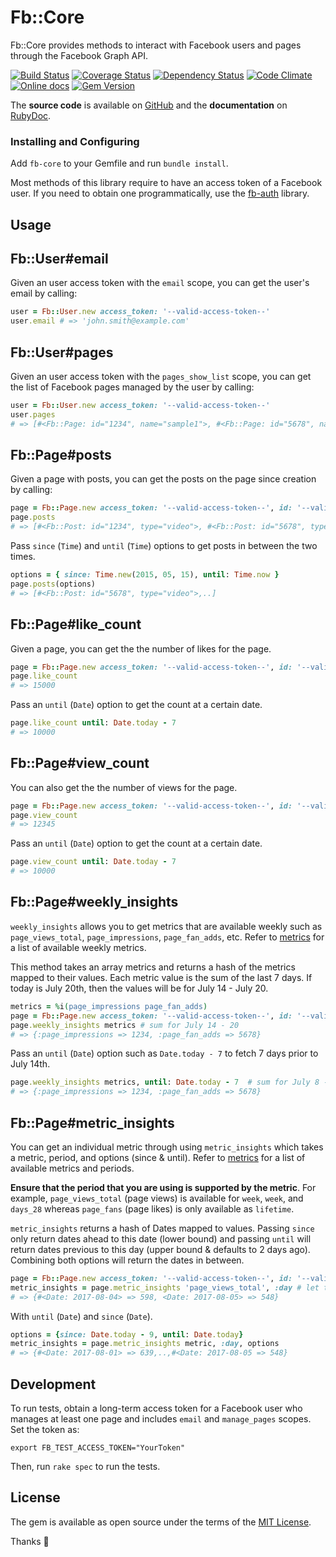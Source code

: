 # Fb::Core

Fb::Core provides methods to interact with Facebook users and pages through the Facebook Graph API.

[![Build Status](http://img.shields.io/travis/Fullscreen/fb-core/master.svg)](https://travis-ci.org/Fullscreen/fb-core)
[![Coverage Status](http://img.shields.io/coveralls/Fullscreen/fb-core/master.svg)](https://coveralls.io/r/Fullscreen/fb-core)
[![Dependency Status](http://img.shields.io/gemnasium/Fullscreen/fb-core.svg)](https://gemnasium.com/Fullscreen/fb-core)
[![Code Climate](http://img.shields.io/codeclimate/github/Fullscreen/fb-core.svg)](https://codeclimate.com/github/Fullscreen/fb-core)
[![Online docs](http://img.shields.io/badge/docs-✓-green.svg)](http://www.rubydoc.info/gems/fb-core/frames)
[![Gem Version](http://img.shields.io/gem/v/fb-core.svg)](http://rubygems.org/gems/fb-core)

The **source code** is available on [GitHub](https://github.com/Fullscreen/fb-core) and the **documentation** on [RubyDoc](http://www.rubydoc.info/gems/fb-core/frames).

### Installing and Configuring

Add `fb-core` to your Gemfile and run `bundle install`.

Most methods of this library require to have an access token of a Facebook user.
If you need to obtain one programmatically, use the [fb-auth](https://github.com/Fullscreen/fb-auth) library.

## Usage

Fb::User#email
--------------

Given an user access token with the `email` scope, you can get the user's email by calling:

```ruby
user = Fb::User.new access_token: '--valid-access-token--'
user.email # => 'john.smith@example.com'
```

Fb::User#pages
--------------

Given an user access token with the `pages_show_list` scope, you can get the list of Facebook pages managed by the user by calling:

```ruby
user = Fb::User.new access_token: '--valid-access-token--'
user.pages
# => [#<Fb::Page: id="1234", name="sample1">, #<Fb::Page: id="5678", name="sample2">]
```

Fb::Page#posts
--------------

Given a page with posts, you can get the posts on the page since creation by calling:

```ruby
page = Fb::Page.new access_token: '--valid-access-token--', id: '--valid-id--'
page.posts
# => [#<Fb::Post: id="1234", type="video">, #<Fb::Post: id="5678", type="video">]
```

Pass `since` (`Time`) and `until` (`Time`) options to get posts in between the two times.

```ruby
options = { since: Time.new(2015, 05, 15), until: Time.now }
page.posts(options)
# => [#<Fb::Post: id="5678", type="video">,..]
```

Fb::Page#like_count
--------------

Given a page, you can get the the number of likes for the page.

```ruby
page = Fb::Page.new access_token: '--valid-access-token--', id: '--valid-id--'
page.like_count
# => 15000
```

Pass an `until` (`Date`) option to get the count at a certain date.

```ruby
page.like_count until: Date.today - 7
# => 10000
```

Fb::Page#view_count
--------------

You can also get the the number of views for the page.

```ruby
page = Fb::Page.new access_token: '--valid-access-token--', id: '--valid-id--'
page.view_count
# => 12345
```

Pass an `until` (`Date`) option to get the count at a certain date.

```ruby
page.view_count until: Date.today - 7
# => 10000
```

Fb::Page#weekly_insights
--------------

`weekly_insights` allows you to get metrics that are available weekly such as
`page_views_total`, `page_impressions`, `page_fan_adds`, etc. Refer to
[metrics](https://developers.facebook.com/docs/graph-api/reference/v2.9/insights#availmetrics)
for a list of available weekly metrics.

This method takes an array metrics and returns a hash of the metrics mapped to
their values. Each metric value is the sum of the last 7 days. If today is July 20th,
then the values will be for July 14 - July 20.

```ruby
metrics = %i(page_impressions page_fan_adds)
page = Fb::Page.new access_token: '--valid-access-token--', id: '--valid-id--'
page.weekly_insights metrics # sum for July 14 - 20
# => {:page_impressions => 1234, :page_fan_adds => 5678}
```

Pass an `until` (`Date`) option such as `Date.today - 7` to fetch 7 days prior to July 14th.

```ruby
page.weekly_insights metrics, until: Date.today - 7  # sum for July 8 - 14
# => {:page_impressions => 1234, :page_fan_adds => 5678}
```

Fb::Page#metric_insights
--------------

You can get an individual metric through using `metric_insights` which takes a
metric, period, and options (since & until). Refer to
[metrics](https://developers.facebook.com/docs/graph-api/reference/v2.9/insights#availmetrics)
for a list of available metrics and periods.

**Ensure that the period that you are using is supported by the metric**.
For example, `page_views_total` (page views) is available for `week`, `week`, and `days_28`
whereas `page_fans` (page likes) is only available as `lifetime`.

`metric_insights` returns a hash of Dates mapped to values. Passing `since` only return dates ahead
to this date (lower bound) and passing `until` will return dates previous to this day
(upper bound & defaults to 2 days ago). Combining both options will return the dates in between.

```ruby
page = Fb::Page.new access_token: '--valid-access-token--', id: '--valid-id--'
metric_insights = page.metric_insights 'page_views_total', :day # let today be August 7th
# => {#<Date: 2017-08-04> => 598, <Date: 2017-08-05> => 548}
```

With `until` (`Date`) and `since` (`Date`).

```ruby
options = {since: Date.today - 9, until: Date.today}
metric_insights = page.metric_insights metric, :day, options
# => {#<Date: 2017-08-01> => 639,..,#<Date: 2017-08-05 => 548}
```

## Development

To run tests, obtain a long-term access token for a Facebook user who manages
at least one page and includes `email` and `manage_pages` scopes. Set the token as:

    export FB_TEST_ACCESS_TOKEN="YourToken"

Then, run `rake spec` to run the tests.

## License

The gem is available as open source under the terms of the [MIT License](http://opensource.org/licenses/MIT).

Thanks :tada:
